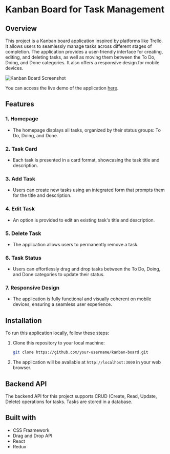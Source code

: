 # Kanban Board for Task Management

## Overview

This project is a Kanban board application inspired by platforms like Trello. It allows users to seamlessly manage tasks across different stages of completion. The application provides a user-friendly interface for creating, editing, and deleting tasks, as well as moving them between the To Do, Doing, and Done categories. It also offers a responsive design for mobile devices.

![Kanban Board Screenshot]([screenshot.png](https://drive.google.com/file/d/1MW4QoWUTZWiWectArbWf6VYsNKHlVXgD/view?usp=sharing))


You can access the live demo of the application [here](https://your-live-demo-url.com).

## Features

### 1. Homepage

- The homepage displays all tasks, organized by their status groups: To Do, Doing, and Done.

### 2. Task Card

- Each task is presented in a card format, showcasing the task title and description.

### 3. Add Task

- Users can create new tasks using an integrated form that prompts them for the title and description.

### 4. Edit Task

- An option is provided to edit an existing task's title and description.

### 5. Delete Task

- The application allows users to permanently remove a task.

### 6. Task Status

- Users can effortlessly drag and drop tasks between the To Do, Doing, and Done categories to update their status.

### 7. Responsive Design

- The application is fully functional and visually coherent on mobile devices, ensuring a seamless user experience.

## Installation

To run this application locally, follow these steps:

1. Clone this repository to your local machine:

   ```bash
   git clone https://github.com/your-username/kanban-board.git
   
2. The application will be available at `http://localhost:3000` in your web browser.

## Backend API

The backend API for this project supports CRUD (Create, Read, Update, Delete) operations for tasks. Tasks are stored in a database.

## Built with

- CSS Fraamework
- Drag and Drop API
- React
- Redux
  

